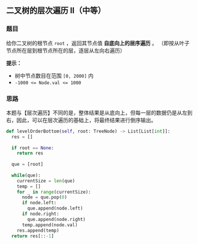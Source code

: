 ## 二叉树的层次遍历 II（中等）

### 题目

给你二叉树的根节点 `root` ，返回其节点值 **自底向上的层序遍历** 。 （即按从叶子节点所在层到根节点所在的层，逐层从左向右遍历）

**提示：**

- 树中节点数目在范围 `[0, 2000]` 内
- `-1000 <= Node.val <= 1000`

### 思路

本题与【层次遍历】不同的是，整体结果是从底向上，但每一层的数据仍是从左到右，因此，可以在层次遍历的基础上，将最终结果进行倒序输出。

```python
def levelOrderBottom(self, root: TreeNode) -> List[List[int]]:
  res = []
  
  if root == None:
    return res
 
  que = [root]
  
  while(que):
    currentSize = len(que)
    temp = []
    for _ in range(currentSize):
      node = que.pop(0)
      if node.left:
        que.append(node.left)
      if node.right:
        que.append(node.right)
      temp.append(node.val)
    res.append(temp)
  return res[::-1]
 
```

